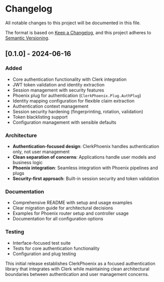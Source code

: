 # Changelog

All notable changes to this project will be documented in this file.

The format is based on [Keep a Changelog](https://keepachangelog.com/en/1.0.0/),
and this project adheres to [Semantic Versioning](https://semver.org/spec/v2.0.0.html).

## [0.1.0] - 2024-06-16

### Added
- Core authentication functionality with Clerk integration
- JWT token validation and identity extraction
- Session management with security features
- Phoenix plug for authentication (`ClerkPhoenix.Plug.AuthPlug`)
- Identity mapping configuration for flexible claim extraction
- Authentication context management
- Session security hardening (fingerprinting, rotation, validation)
- Token blacklisting support
- Configuration management with sensible defaults

### Architecture
- **Authentication-focused design**: ClerkPhoenix handles authentication only, not user management
- **Clean separation of concerns**: Applications handle user models and business logic
- **Phoenix integration**: Seamless integration with Phoenix pipelines and plugs
- **Security-first approach**: Built-in session security and token validation

### Documentation
- Comprehensive README with setup and usage examples
- Clear migration guide for architectural decisions
- Examples for Phoenix router setup and controller usage
- Documentation for all configuration options

### Testing
- Interface-focused test suite
- Tests for core authentication functionality
- Configuration and plug testing

This initial release establishes ClerkPhoenix as a focused authentication library that integrates with Clerk while maintaining clean architectural boundaries between authentication and user management concerns.